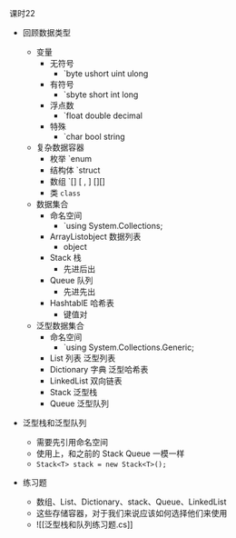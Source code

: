 
课时22

- 回顾数据类型
	- 变量
		- 无符号
			- `byte ushort uint ulong
		- 有符号
			- `sbyte short int long
		- 浮点数
			- `float double decimal
		- 特殊
			- `char bool string
	- 复杂数据容器
		- 枚举 `enum
		- 结构体 `struct
		- 数组 `[] [ , ] [][]
		- 类 `class`
	- 数据集合
		- 命名空间
			- `using System.Collections;
		- ArrayListobject 数据列表
			- object
		- Stack 栈 
			- 先进后出
		- Queue 队列 
			- 先进先出
		- HashtablE 哈希表 
			- 键值对
	- 泛型数据集合
		- 命名空间
			- `using System.Collections.Generic;
		- List 列表 泛型列表
		- Dictionary 字典 泛型哈希表
		- LinkedList 双向链表
		- Stack 泛型栈
		- Queue 泛型队列
- 泛型栈和泛型队列
	- 需要先引用命名空间
	- 使用上，和之前的 Stack Queue 一模一样
	- `Stack<T> stack = new Stack<T>();`

- 练习题
	- 数组、List、Dictionary、stack、Queue、LinkedList
	- 这些存储容器，对于我们来说应该如何选择他们来使用
	- ![[泛型栈和队列练习题.cs]]